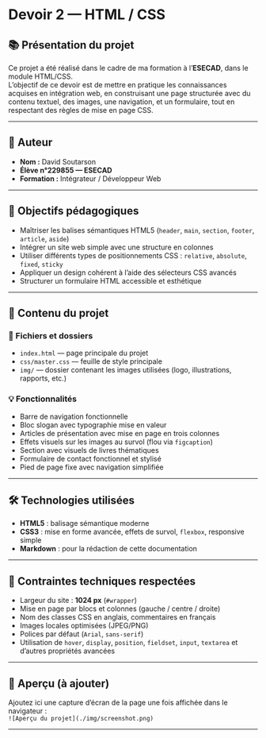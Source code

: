 # Devoir 2 — HTML / CSS  

## 📚 Présentation du projet

Ce projet a été réalisé dans le cadre de ma formation à l’**ESECAD**, dans le module HTML/CSS.  
L’objectif de ce devoir est de mettre en pratique les connaissances acquises en intégration web, en construisant une page structurée avec du contenu textuel, des images, une navigation, et un formulaire, tout en respectant des règles de mise en page CSS.

---

## 👤 Auteur

- **Nom :** David Soutarson  
- **Élève n°229855 — ESECAD**  
- **Formation :** Intégrateur / Développeur Web 

---

## 🎯 Objectifs pédagogiques

- Maîtriser les balises sémantiques HTML5 (`header`, `main`, `section`, `footer`, `article`, `aside`)
- Intégrer un site web simple avec une structure en colonnes
- Utiliser différents types de positionnements CSS : `relative`, `absolute`, `fixed`, `sticky`
- Appliquer un design cohérent à l’aide des sélecteurs CSS avancés
- Structurer un formulaire HTML accessible et esthétique

---

## 🧩 Contenu du projet

### 📁 Fichiers et dossiers

- `index.html` — page principale du projet
- `css/master.css` — feuille de style principale
- `img/` — dossier contenant les images utilisées (logo, illustrations, rapports, etc.)

### 💡 Fonctionnalités

- Barre de navigation fonctionnelle
- Bloc slogan avec typographie mise en valeur
- Articles de présentation avec mise en page en trois colonnes
- Effets visuels sur les images au survol (flou via `figcaption`)
- Section avec visuels de livres thématiques
- Formulaire de contact fonctionnel et stylisé
- Pied de page fixe avec navigation simplifiée

---

## 🛠️ Technologies utilisées

- **HTML5** : balisage sémantique moderne
- **CSS3** : mise en forme avancée, effets de survol, `flexbox`, responsive simple
- **Markdown** : pour la rédaction de cette documentation

---

## 📏 Contraintes techniques respectées

- Largeur du site : **1024 px** (`#wrapper`)
- Mise en page par blocs et colonnes (gauche / centre / droite)
- Nom des classes CSS en anglais, commentaires en français
- Images locales optimisées (JPEG/PNG)
- Polices par défaut (`Arial`, `sans-serif`)
- Utilisation de `hover`, `display`, `position`, `fieldset`, `input`, `textarea` et d’autres propriétés avancées

---

## 📸 Aperçu (à ajouter)

Ajoutez ici une capture d’écran de la page une fois affichée dans le navigateur :  
`![Aperçu du projet](./img/screenshot.png)`

---




